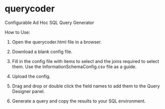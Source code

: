 # querycoder
Configurable Ad Hoc SQL Query Generator

How to Use:

1. Open the querycoder.html file in a browser.

2. Download a blank config file.

3. Fill in the config file with items to select and the joins required to select them. Use the InformationSchemaConfig.csv file as a guide.

4. Upload the config.

5. Drag and drop or double click the field names to add them to the Query Designer panel.

6. Generate a query and copy the results to your SQL environment.
